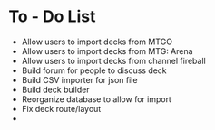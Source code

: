 # To - Do List
- Allow users to import decks from MTGO
- Allow users to import decks from MTG: Arena
- Allow users to import decks from channel fireball
- Build forum for people to discuss deck 
- Build CSV importer for json file
- Build deck builder 
- Reorganize database to allow for import
- Fix deck route/layout
- 